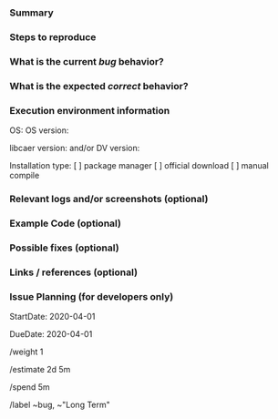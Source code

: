 <!--
Please read this!

Before opening a new issue, make sure to search for keywords in the issues
filtered by the "bug" label:

- https://gitlab.com/inivation/dv/libcaer/issues?label_name[]=bug

and verify the issue you're about to submit isn't a duplicate.
-->

### Summary

<!--
Summarize the bug encountered concisely.
-->

### Steps to reproduce

<!--
How one can reproduce the issue - this is very important, please add
the exact steps, including commands and/or screenshots, config files.
-->

### What is the current *bug* behavior?

<!--
What actually happens for you.
-->

### What is the expected *correct* behavior?

<!--
What you expect to happen instead.
-->

### Execution environment information

<!--
Information about your environment and the system you're running on.
-->

OS:
OS version:

libcaer version:
and/or
DV version:

Installation type:
 [ ] package manager
 [ ] official download
 [ ] manual compile

### Relevant logs and/or screenshots (optional)

<!--
Paste any relevant logs - please use code blocks (```) to format console output,
logs, and code, as it's tough to read otherwise.
-->

### Example Code (optional)

<!--
If possible, please create a minimal example that shows the problem, and post the code here,
please use code blocks (```) to format the code, or link to a repository which contains it.
-->

### Possible fixes (optional)

<!--
If you can, link to the line of code that might be responsible for the problem,
or propose ways to fix the issue, do so here.
-->

### Links / references (optional)

<!--
E.g. related issues and merge requests, external resources.
For relations to other issues in Gitlab, please use the standard Gitlab format
'group/project#issue_number' to allow easy automatic linking.
-->

### Issue Planning (for developers only)

<!-- Projected start date for handling this issue. -->
StartDate: 2020-04-01

<!-- Expected completion date for this issue. -->
DueDate: 2020-04-01

<!-- Issue impact, 1 (lowest) to 10 (highest). -->
/weight 1

<!-- Estimate of total time needed to solve this issue. -->
/estimate 2d 5m

<!-- Time already spent on this issue. -->
/spend 5m

<!-- Labels to add to this issue. Use ~"Short Term" for planning. -->
/label ~bug, ~"Long Term"
